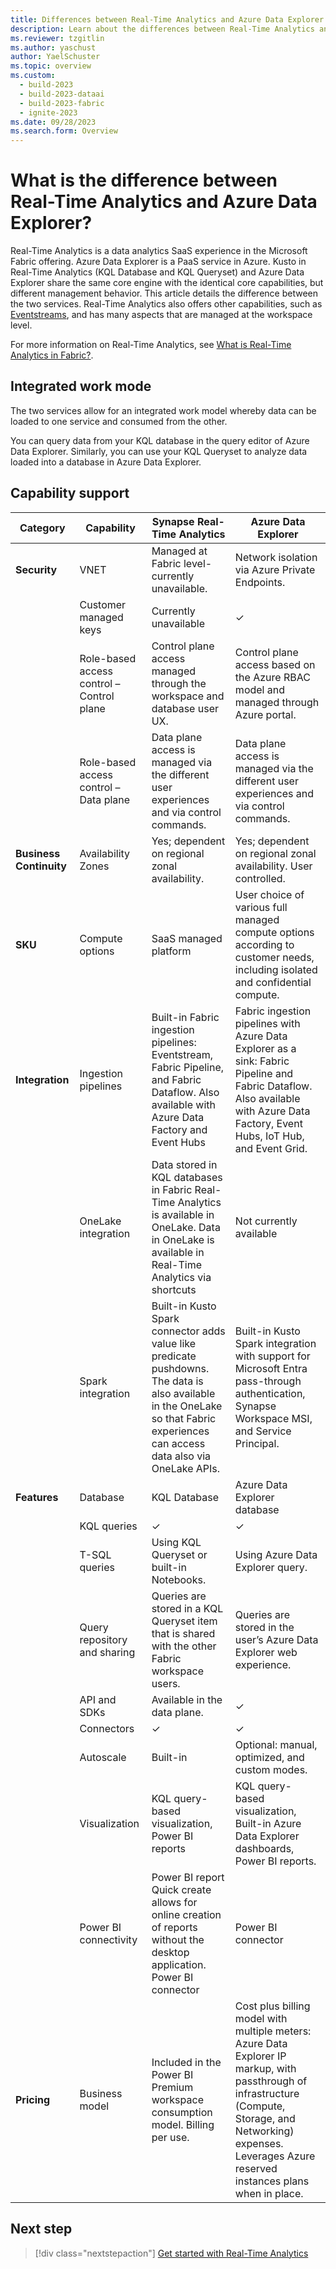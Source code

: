 ```yaml
---
title: Differences between Real-Time Analytics and Azure Data Explorer
description: Learn about the differences between Real-Time Analytics and Azure Data Explorer.
ms.reviewer: tzgitlin
ms.author: yaschust
author: YaelSchuster
ms.topic: overview
ms.custom:
  - build-2023
  - build-2023-dataai
  - build-2023-fabric
  - ignite-2023
ms.date: 09/28/2023
ms.search.form: Overview
---
```

# What is the difference between Real-Time Analytics and Azure Data Explorer?

Real-Time Analytics is a data analytics SaaS experience in the Microsoft Fabric offering. Azure Data Explorer is a PaaS service in Azure. Kusto in Real-Time Analytics (KQL Database and KQL Queryset) and Azure Data Explorer share the same core engine with the identical core capabilities, but different management behavior. This article details the difference between the two services. Real-Time Analytics also offers other capabilities, such as [Eventstreams](event-streams/overview.md), and has many aspects that are managed at the workspace level.

For more information on Real-Time Analytics, see [What is Real-Time Analytics in Fabric?](overview.md).

## Integrated work mode

The two services allow for an integrated work model whereby data can be loaded to one service and consumed from the other.

You can query data from your KQL database in the query editor of Azure Data Explorer. Similarly, you can use your KQL Queryset to analyze data loaded into a database in Azure Data Explorer.

## Capability support

| Category | Capability| Synapse Real-Time Analytics | Azure Data Explorer |
|----|----|----|----|
| **Security** | VNET | Managed at Fabric level- currently unavailable. | Network isolation via Azure Private Endpoints. |
|  | Customer managed keys | Currently unavailable | &check; |
|  | Role-based access control – Control plane | Control plane access managed through the workspace and database user UX. | Control plane access based on the Azure RBAC model and managed through Azure portal. |
|  | Role-based access control – Data plane | Data plane access is managed via the different user experiences and via control commands. |  Data plane access is managed via the different user experiences and via control commands.
| **Business Continuity** | Availability Zones | Yes; dependent on regional zonal availability. | Yes; dependent on regional zonal availability. User controlled. |
| **SKU** | Compute options | SaaS managed platform | User choice of various full managed compute options according to customer needs, including isolated and confidential compute. |
| **Integration** | Ingestion pipelines | Built-in Fabric ingestion pipelines: Eventstream, Fabric Pipeline, and Fabric Dataflow. Also available with Azure Data Factory and Event Hubs | Fabric ingestion pipelines with Azure Data Explorer as a sink: Fabric Pipeline and Fabric Dataflow. Also available with Azure Data Factory, Event Hubs, IoT Hub, and Event Grid. |
|  | OneLake integration | Data stored in KQL databases in Fabric Real-Time Analytics is available in OneLake. Data in OneLake is available in Real-Time Analytics via shortcuts | Not currently available |
|  | Spark integration |  Built-in Kusto Spark connector adds value like predicate pushdowns. The data is also available in the OneLake so that Fabric experiences can access data also via OneLake APIs. |  Built-in Kusto Spark integration with support for Microsoft Entra pass-through authentication, Synapse Workspace MSI, and Service Principal. |
| **Features** | Database | KQL Database | Azure Data Explorer database|
|  | KQL queries | &check; | &check; |
|  | T-SQL queries | Using KQL Queryset or built-in Notebooks. | Using Azure Data Explorer query.  |
|  | Query repository and sharing | Queries are stored in a KQL Queryset item that is shared with the other Fabric workspace users. | Queries are stored in the user’s Azure Data Explorer web experience. |
|  | API and SDKs | Available in the data plane. | &check; |
|  | Connectors | &check; | &check; |
|  | Autoscale | Built-in | Optional: manual, optimized, and custom modes. |
|  | Visualization | KQL query-based visualization, Power BI reports | KQL query-based visualization, Built-in Azure Data Explorer dashboards, Power BI reports. |
|  | Power BI connectivity | Power BI report Quick create allows for online creation of reports without the desktop application.  Power BI connector | Power BI connector |
| **Pricing** | Business model | Included in the Power BI Premium workspace consumption model. Billing per use. | Cost plus billing model with multiple meters: Azure Data Explorer IP markup, with passthrough of infrastructure (Compute, Storage, and Networking) expenses. Leverages Azure reserved instances plans when in place. |

## Next step

> [!div class="nextstepaction"]
> [Get started with Real-Time Analytics](tutorial-introduction.md)
